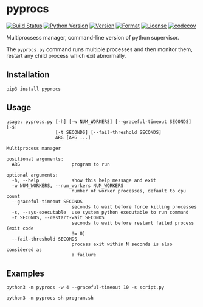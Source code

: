 # pyprocs

[![Build Status](https://travis-ci.com/guyingbo/multiproc.svg?branch=master)](https://travis-ci.com/guyingbo/multiproc)
[![Python Version](https://img.shields.io/pypi/pyversions/pyprocs.svg)](https://pypi.python.org/pypi/pyprocs)
[![Version](https://img.shields.io/pypi/v/pyprocs.svg)](https://pypi.python.org/pypi/pyprocs)
[![Format](https://img.shields.io/pypi/format/pyprocs.svg)](https://pypi.python.org/pypi/pyprocs)
[![License](https://img.shields.io/pypi/l/pyprocs.svg)](https://pypi.python.org/pypi/pyprocs)
[![codecov](https://codecov.io/gh/guyingbo/pyprocs/branch/master/graph/badge.svg)](https://codecov.io/gh/guyingbo/pyprocs)

Multiprocsess manager, command-line version of python supervisor.

The `pyprocs.py` command runs multiple processes and then monitor them, restart any child process which exit abnormally.

## Installation

~~~
pip3 install pyprocs
~~~

## Usage

~~~
usage: pyprocs.py [-h] [-w NUM_WORKERS] [--graceful-timeout SECONDS] [-s]
                  [-t SECONDS] [--fail-threshold SECONDS]
                  ARG [ARG ...]

Multiprocess manager

positional arguments:
  ARG                   program to run

optional arguments:
  -h, --help            show this help message and exit
  -w NUM_WORKERS, --num_workers NUM_WORKERS
                        number of worker processes, default to cpu count
  --graceful-timeout SECONDS
                        seconds to wait before force killing processes
  -s, --sys-executable  use system python executable to run command
  -t SECONDS, --restart-wait SECONDS
                        seconds to wait before restart failed process (exit code
                        != 0)
  --fail-threshold SECONDS
                        process exit within N seconds is also considered as
                        a failure
~~~

## Examples

~~~
python3 -m pyprocs -w 4 --graceful-timeout 10 -s script.py
~~~

~~~
python3 -m pyprocs sh program.sh
~~~
